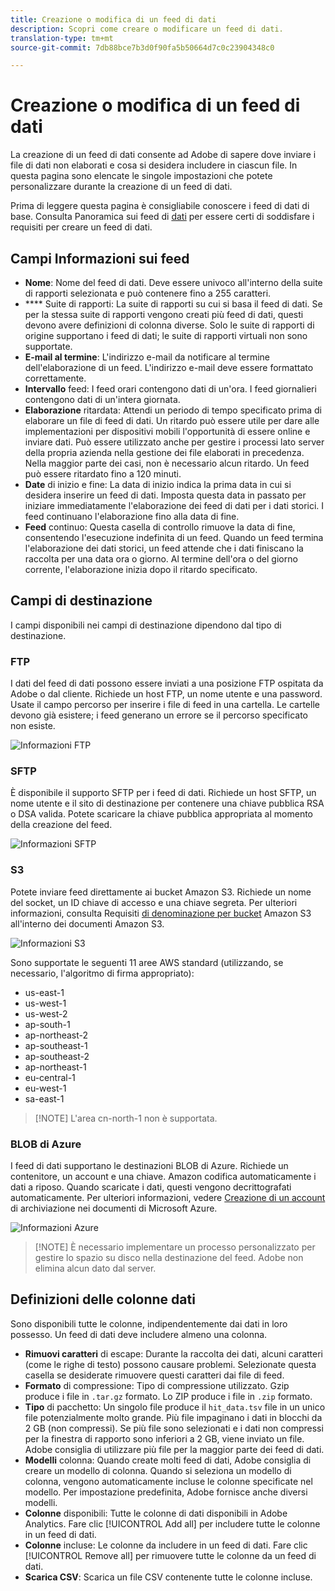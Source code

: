 ```yaml
---
title: Creazione o modifica di un feed di dati
description: Scopri come creare o modificare un feed di dati.
translation-type: tm+mt
source-git-commit: 7db88bce7b3d0f90fa5b50664d7c0c23904348c0

---
```



# Creazione o modifica di un feed di dati

La creazione di un feed di dati consente ad Adobe di sapere dove inviare i file di dati non elaborati e cosa si desidera includere in ciascun file. In questa pagina sono elencate le singole impostazioni che potete personalizzare durante la creazione di un feed di dati.

Prima di leggere questa pagina è consigliabile conoscere i feed di dati di base. Consulta Panoramica sui feed di [dati](data-feed-overview.md) per essere certi di soddisfare i requisiti per creare un feed di dati.

## Campi Informazioni sui feed

* **Nome**: Nome del feed di dati. Deve essere univoco all'interno della suite di rapporti selezionata e può contenere fino a 255 caratteri.
* **** Suite di rapporti: La suite di rapporti su cui si basa il feed di dati. Se per la stessa suite di rapporti vengono creati più feed di dati, questi devono avere definizioni di colonna diverse. Solo le suite di rapporti di origine supportano i feed di dati; le suite di rapporti virtuali non sono supportate.
* **E-mail al termine**: L'indirizzo e-mail da notificare al termine dell'elaborazione di un feed. L'indirizzo e-mail deve essere formattato correttamente.
* **Intervallo** feed: I feed orari contengono dati di un'ora. I feed giornalieri contengono dati di un'intera giornata.
* **Elaborazione** ritardata: Attendi un periodo di tempo specificato prima di elaborare un file di feed di dati. Un ritardo può essere utile per dare alle implementazioni per dispositivi mobili l'opportunità di essere online e inviare dati. Può essere utilizzato anche per gestire i processi lato server della propria azienda nella gestione dei file elaborati in precedenza. Nella maggior parte dei casi, non è necessario alcun ritardo. Un feed può essere ritardato fino a 120 minuti.
* **Date** di inizio e fine: La data di inizio indica la prima data in cui si desidera inserire un feed di dati. Imposta questa data in passato per iniziare immediatamente l'elaborazione dei feed di dati per i dati storici. I feed continuano l'elaborazione fino alla data di fine.
* **Feed** continuo: Questa casella di controllo rimuove la data di fine, consentendo l'esecuzione indefinita di un feed. Quando un feed termina l'elaborazione dei dati storici, un feed attende che i dati finiscano la raccolta per una data ora o giorno. Al termine dell'ora o del giorno corrente, l'elaborazione inizia dopo il ritardo specificato.

## Campi di destinazione

I campi disponibili nei campi di destinazione dipendono dal tipo di destinazione.

### FTP

I dati del feed di dati possono essere inviati a una posizione FTP ospitata da Adobe o dal cliente. Richiede un host FTP, un nome utente e una password. Usate il campo percorso per inserire i file di feed in una cartella. Le cartelle devono già esistere; i feed generano un errore se il percorso specificato non esiste.

![Informazioni FTP](assets/dest-ftp.jpg)

### SFTP

È disponibile il supporto SFTP per i feed di dati. Richiede un host SFTP, un nome utente e il sito di destinazione per contenere una chiave pubblica RSA o DSA valida. Potete scaricare la chiave pubblica appropriata al momento della creazione del feed.

![Informazioni SFTP](assets/dest-sftp.jpg)

### S3

Potete inviare feed direttamente ai bucket Amazon S3. Richiede un nome del socket, un ID chiave di accesso e una chiave segreta. Per ulteriori informazioni, consulta Requisiti [di denominazione per bucket](https://docs.aws.amazon.com/awscloudtrail/latest/userguide/cloudtrail-s3-bucket-naming-requirements.html) Amazon S3 all'interno dei documenti Amazon S3.

![Informazioni S3](assets/dest-s3.jpg)

Sono supportate le seguenti 11 aree AWS standard (utilizzando, se necessario, l'algoritmo di firma appropriato):

* us-east-1
* us-west-1
* us-west-2
* ap-south-1
* ap-northeast-2
* ap-southeast-1
* ap-southeast-2
* ap-northeast-1
* eu-central-1
* eu-west-1
* sa-east-1

> [!NOTE] L'area cn-north-1 non è supportata.

### BLOB di Azure

I feed di dati supportano le destinazioni BLOB di Azure. Richiede un contenitore, un account e una chiave. Amazon codifica automaticamente i dati a riposo. Quando scaricate i dati, questi vengono decrittografati automaticamente. Per ulteriori informazioni, vedere [Creazione di un account](https://docs.microsoft.com/en-us/azure/storage/common/storage-quickstart-create-account?tabs=azure-portal#view-and-copy-storage-access-keys) di archiviazione nei documenti di Microsoft Azure.

![Informazioni Azure](assets/azure.png)

> [!NOTE] È necessario implementare un processo personalizzato per gestire lo spazio su disco nella destinazione del feed. Adobe non elimina alcun dato dal server.

## Definizioni delle colonne dati

Sono disponibili tutte le colonne, indipendentemente dai dati in loro possesso. Un feed di dati deve includere almeno una colonna.

* **Rimuovi caratteri** di escape: Durante la raccolta dei dati, alcuni caratteri (come le righe di testo) possono causare problemi. Selezionate questa casella se desiderate rimuovere questi caratteri dai file di feed.
* **Formato** di compressione: Tipo di compressione utilizzato. Gzip produce i file in `.tar.gz` formato. Lo ZIP produce i file in `.zip` formato.
* **Tipo** di pacchetto: Un singolo file produce il `hit_data.tsv` file in un unico file potenzialmente molto grande. Più file impaginano i dati in blocchi da 2 GB (non compressi). Se più file sono selezionati e i dati non compressi per la finestra di rapporto sono inferiori a 2 GB, viene inviato un file. Adobe consiglia di utilizzare più file per la maggior parte dei feed di dati.
* **Modelli** colonna: Quando create molti feed di dati, Adobe consiglia di creare un modello di colonna. Quando si seleziona un modello di colonna, vengono automaticamente incluse le colonne specificate nel modello. Per impostazione predefinita, Adobe fornisce anche diversi modelli.
* **Colonne** disponibili: Tutte le colonne di dati disponibili in Adobe Analytics. Fare clic [!UICONTROL Add all] per includere tutte le colonne in un feed di dati.
* **Colonne** incluse: Le colonne da includere in un feed di dati. Fare clic [!UICONTROL Remove all] per rimuovere tutte le colonne da un feed di dati.
* **Scarica CSV**: Scarica un file CSV contenente tutte le colonne incluse.
